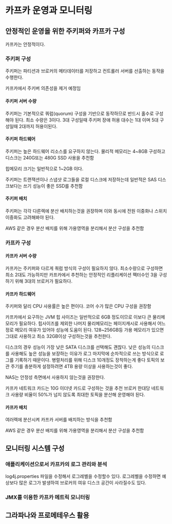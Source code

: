 # 카프카 운영과 모니터링

## 안정적인 운영을 위한 주키퍼와 카프카 구성

카프카는 안정적이다.

### 주키퍼 구성

주키퍼는 파티션과 브로커의 메타데이터를 저장하고 컨트롤러 서버를 선출하는 동작을 수행한다.

카프카에서 주키버 의존성을 제거 예정임 

#### 주키퍼 서버 수량

주키퍼는 기본적으로 쿼럼(quorum) 구성을 기반으로 동작하므로 반드시 홀수로 구성해야 된다. 최소 수량은 3이다.
3대 구성일때 주키퍼 장애 허용 대수는 1대 이며 5대 구성일때 2대까지 허용이된다.

#### 주키퍼 하드웨어

주키퍼는 높은 하드웨어 리소스를 요구하지 않는다. 물리적 메모리는 4~8GB 구성하고 디스크는 240G또는 480G SSD 사용을 추천함

힙메모리 크기는 일반적으로 1~2GB 이다.

주키퍼는 트랜잭션이나 스냅샷 로그들을 로컬 디스크에 저장하는데 일반적은 SAS 디스크보다는 쓰기 성능이 좋은 SSD를 추천함

#### 주키퍼 배치

주키퍼는 각각 다른렉에 분산 배치하는것을 권장하며 이와 동시에 전원 이중화나 스위치 이중화도 고려해봐야 된다.

AWS 같은 경우 분산 배치를 위해 가용영역을 분리해서 분산 구성을 추천함

### 카프카 구성

#### 카프카 서버 수량

카프카는 주키퍼와 다르게 쿼럼 방식의 구성이 필요하지 않다. 
최소수량으로 구성하면 최소 2대도 가능하지만 카프카에서 추천하는 안정적인 리플리케이션 팩터수인 3을 구성하기 위해 3대의 브로커가 필요하다.

#### 카프카 하드웨어

주키퍼와 달리 CPU 사용률은 높은 편이다. 코어 수가 많은 CPU 구성을 권장함

카프카에서 요구하는 JVM 힙 사이즈는 일반적으로 6GB 정도이므로 이보다 큰 물리메모리가 필요하다.
힙사이즈를 제외한 나머지 물리메모리는 페이지캐시로 사용해서 어느정로 메모리 여유가 있어야 성능에 도움이 된다. 
128~256GB등 가용 메모리가 있으면 그대로 사용하고 최소 32GB이상 구성하는것을 추천한다.

디스크의 경우 성능이 가장 낮은 SATA 디스크를 선택해도 괜찮다.
낮은 성능의 디스크를 사용해도 높은 성능을 보장하는 이유가 로그 마지막에 순차적으로 쓰는 방식으로 로그를 기록하기 때문이다.
병렬처리를 위해 디스크 10개정도 장착하는게 좋다 토픽의 보관 주기를 충분하게 설정하려면 4TB 용량 이상을 사용하는것이 좋다.

NAS는 안정성 측면에서 사용하지 않는것을 권장한다.

카프카 네트워크 카드는 10G 이더넷 카드로 구성하는 것을 추천
브로커 한대당 네트워크 사용량 비율이 50%가 넘지 않도록 최대한 토픽을 분산해 운영해야 된다.

#### 카프카 배치

여러렉에 분산시켜 카프카 서버를 배치하는 방식을 추천함

AWS 같은 경우 분산 배치를 위해 가용영역을 분리해서 분산 구성을 추천함

## 모니터링 시스템 구성

### 애플리케이션으로서 카프카의 로그 관리와 분석

log4j.properties 파일을 수정해서 로그레벨을 수정할수 있다. 로그레벨을 수정하면 예상보다 많은 로그가 발생하여 브로커의 여유 디스크 공간이 사라질수도 있다.

### JMX를 이용한 카프카 메트릭 모니터링


## 그라파나와 프로메테우스 활용


